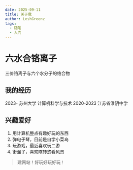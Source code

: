 ```yaml
---
date: 2025-09-11
title: 关于我
author: LoshGreenz
tags:
  - 随笔
  - 入门
---
```


# 六水合铬离子

三价铬离子与六个水分子的络合物

## 我的经历

2023-
苏州大学 计算机科学与技术
2020-2023
江苏省淮阴中学

## 兴趣爱好

1.  用计算机整点有趣好玩的东西
2.  弹电子琴，目前是自学小菜鸟
3.  玩游戏，最近喜欢玩二游
4.  街溜子，喜欢瞎转悠看风景

> 建网站！好玩好玩好玩！